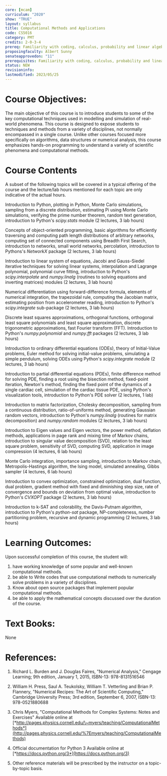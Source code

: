 ```yaml
---
core: [mcam]
curriculum: "2020"
show: "TRUE"
layout: syllabus
title: Computational Methods and Applications
code: CS5016
category: PMT
credits: 2-0-3-4
prereq: Familiarity with coding, calculus, probability and linear algebra
proposingfaculty: Albert Sunny
senateapprovedon: "11"
prerequisites: Familiarity with coding, calculus, probability and linear algebra
status: NEW
revisioninfo:
lastmodified: 2023/05/25
---
```


# Course Objectives: 

The main objective of this course is to introduce
students to some of the key computational techniques used in modelling
and simulation of real-world phenomena. This course is designed to
expose students to techniques and methods from a variety of disciplines,
not normally encompassed in a single course. Unlike other courses
focused more specifically on algorithms, data structures or numerical
analysis, this course emphasizes hands-on programming to understand a
variety of scientific phenomena and computational methods.

# Course Contents

A subset of the following topics will be covered in a typical offering
of the course and the lecture/lab hours mentioned for each topic are
only indicative of the actual hours.

Introduction to Python, plotting in Python, Monte Carlo simulations, sampling from a discrete distribution, estimating Pi using Monte Carlo simulations, verifying the prime number theorem, random text generation, introduction to Python's *scipy.stats* module  (2 lectures, 3 lab hours)

Concepts of object-oriented programming, basic algorithms for efficiently traversing and computing path length distributions of arbitrary networks, computing set of connected components using Breadth First Search, introduction to networks, small world networks, percolation, introduction to Pythons's *NetworkX* package  (2 lectures, 3 lab hours) 

Introduction to linear system of equations, Jacobi and Gauss-Siedel iterative techniques for solving linear systems, interpolation and Lagrange polynomial, polynomial curve fitting, introduction to Python's *scipy.interpolate* and *numpy.linalg* (routines to solving equations and inverting matrices) modules   (2 lectures, 3 lab hours)  

Numerical differentiation using forward-difference formula, elements of numerical integration, the trapezoidal rule, computing the Jacobian matrix, estimating position from accelerometer reading, introduction to Python's *scipy.integrate* sub-package   (2 lectures, 3 lab hours) 

Discrete least squares approximations, orthogonal functions, orthogonal least square polynomials and least square approximation, discrete trigonometric approximations, fast Fourier transform (FFT). Introduction to Python's *numpy.polynomial* and *numpy.fft* packages  (2 lectures, 3 lab hours) 

Introduction to ordinary differential equations (ODEs), theory of Initial-Value problems, Euler method for solving initial-value problems, simulating a simple pendulum, solving ODEs using Python's *scipy.integrate* module    (2 lectures, 3 lab hours)

Introduction to partial differential equations (PDEs), finite difference method for solving PDE, finding a root using the bisection method, fixed-point iteration, Newton's method, finding the fixed point of the dynamics of a single cardiac cell, simulation of the cardiac tissue PDE, using Python's visualization tools, introduction to Python's PDE solver  (2 lectures, 1 lab)

Introduction to matrix factorization, Cholesky decomposition, sampling from a continuous distribution, ratio-of-uniforms method, generating Gaussian random vectors, introduction to Python's *numpy.linalg* (routines for matrix decomposition) and *numpy.random* modules (2 lectures, 3 lab hours)

Introduction to Eigen values and Eigen vectors, the power method, deflation methods, applications in page rank and mixing time of Markov chains, introduction to singular value decomposition (SVD), relation to the least square problem, sensitivity of SVD, computing SVD, application in image compression  (4 lectures,  6 lab hours) 

Monte Carlo integration, importance sampling, introduction to Markov chain, Metropolis-Hastings algorithm, the Ising model, simulated annealing, Gibbs sampler (4 lectures,  6 lab hours)

Introduction to convex optimization, constrained optimization, dual function, dual problem, gradient method with fixed and diminishing step size, rate of convergence and bounds on deviation from optimal value, introduction to Python's *CVXOPT* package (2 lectures, 3 lab hours)

Introduction to k-SAT and colorability, the Davis-Putnam algorithm, introduction to Python's *python-sat* package, NP-completeness, number partitioning problem, recursive and dynamic programming   (2 lectures, 3 lab hours) 

# Learning Outcomes: 
Upon successful completion of this course, the student will:

1.  have working knowledge of some popular and well-known computational
    methods.
2.  be able to Write codes that use computational methods to numerically
    solve problems in a variety of disciplines.
3.  Know about open source packages that implement popular computational
    methods.
4.  be able to apply the mathematical concepts discussed over the
    duration of the course.

# Text Books: 
None

# References:

1.  Richard L. Burden and J. Douglas Faires, "Numerical Analysis,"
    Cengage Learning; 9th edition, January 1, 2015, ISBN-13:
    978-8131516546

2.  William H. Press, Saul A. Teukolsky, William T. Vetterling and
    Brian P. Flannery, "Numerical Recipes: The Art of Scientific
    Computing," Cambridge University Press; 3rd edition, September 6,
    2007, ISBN-13: 978-0521880688

3.  Chris Myers, "Computational Methods for Complex Systems: Notes and
    Exercises" Available online at [*http://pages.physics.cornell.edu/\~myers/teaching/ComputationalMethods*](http://pages.physics.cornell.edu/%7Emyers/teaching/ComputationalMethods)

4.  Official documentation for Python 3 Available online at
    [*https://docs.python.org/3*](https://docs.python.org/3)

5.  Other reference materials will be prescribed by the instructor on a
    topic-by-topic basis.


